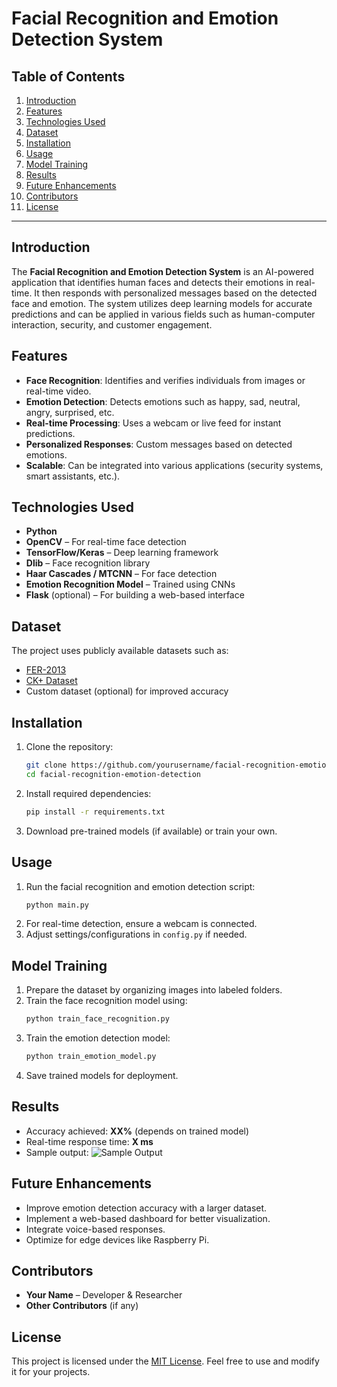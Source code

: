# Facial Recognition and Emotion Detection System

## Table of Contents
1. [Introduction](#introduction)
2. [Features](#features)
3. [Technologies Used](#technologies-used)
4. [Dataset](#dataset)
5. [Installation](#installation)
6. [Usage](#usage)
7. [Model Training](#model-training)
8. [Results](#results)
9. [Future Enhancements](#future-enhancements)
10. [Contributors](#contributors)
11. [License](#license)
  
---

## Introduction
The **Facial Recognition and Emotion Detection System** is an AI-powered application that identifies human faces and detects their emotions in real-time. It then responds with personalized messages based on the detected face and emotion. The system utilizes deep learning models for accurate predictions and can be applied in various fields such as human-computer interaction, security, and customer engagement.

## Features
- **Face Recognition**: Identifies and verifies individuals from images or real-time video.
- **Emotion Detection**: Detects emotions such as happy, sad, neutral, angry, surprised, etc.
- **Real-time Processing**: Uses a webcam or live feed for instant predictions.
- **Personalized Responses**: Custom messages based on detected emotions.
- **Scalable**: Can be integrated into various applications (security systems, smart assistants, etc.).

## Technologies Used
- **Python**
- **OpenCV** – For real-time face detection
- **TensorFlow/Keras** – Deep learning framework
- **Dlib** – Face recognition library
- **Haar Cascades / MTCNN** – For face detection
- **Emotion Recognition Model** – Trained using CNNs
- **Flask** (optional) – For building a web-based interface

## Dataset
The project uses publicly available datasets such as:
- [FER-2013](https://www.kaggle.com/datasets/msambare/fer2013)
- [CK+ Dataset](https://www.kaggle.com/datasets/deadskull7/fer2013)
- Custom dataset (optional) for improved accuracy

## Installation
1. Clone the repository:
   ```bash
   git clone https://github.com/yourusername/facial-recognition-emotion-detection.git
   cd facial-recognition-emotion-detection
   ```
2. Install required dependencies:
   ```bash
   pip install -r requirements.txt
   ```
3. Download pre-trained models (if available) or train your own.

## Usage
1. Run the facial recognition and emotion detection script:
   ```bash
   python main.py
   ```
2. For real-time detection, ensure a webcam is connected.
3. Adjust settings/configurations in `config.py` if needed.

## Model Training
1. Prepare the dataset by organizing images into labeled folders.
2. Train the face recognition model using:
   ```bash
   python train_face_recognition.py
   ```
3. Train the emotion detection model:
   ```bash
   python train_emotion_model.py
   ```
4. Save trained models for deployment.

## Results
- Accuracy achieved: **XX%** (depends on trained model)
- Real-time response time: **X ms**
- Sample output:
  ![Sample Output](path_to_sample_image.png)

## Future Enhancements
- Improve emotion detection accuracy with a larger dataset.
- Implement a web-based dashboard for better visualization.
- Integrate voice-based responses.
- Optimize for edge devices like Raspberry Pi.

## Contributors
- **Your Name** – Developer & Researcher
- **Other Contributors** (if any)

## License
This project is licensed under the [MIT License](LICENSE). Feel free to use and modify it for your projects.

